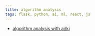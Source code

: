 ```yaml
---
title: algorithm analysis
tags: flask, python, ai, ml, react, js
---
```


<ul>
    <li>
        <a href="https://code-library-research.onrender.com/">
            algorithm analysis with ai/ki
        </a>
    </li>
</ul>